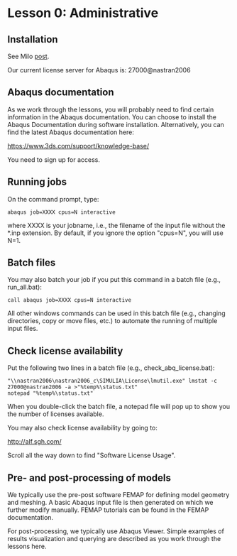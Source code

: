 # Lesson 0: Administrative

## Installation

See Milo [post](https://milo.sgh.com/community/software/blog/2019/02/15/abaqus-2019-is-available-and-some-thoughts-on-software-versions).

Our current license server for Abaqus is: 27000@nastran2006

## Abaqus documentation

As we work through the lessons, you will probably need to find certain information in the Abaqus documentation. You can choose to install the Abaqus Documentation during software installation. Alternatively, you can find the latest Abaqus documentation here:

https://www.3ds.com/support/knowledge-base/

You need to sign up for access.

## Running jobs

On the command prompt, type:

	abaqus job=XXXX cpus=N interactive

where XXXX is your jobname, i.e., the filename of the input file without the *.inp extension. By default, if you ignore the option "cpus=N", you will use N=1.

## Batch files

You may also batch your job if you put this command in a batch file (e.g., run_all.bat):

	call abaqus job=XXXX cpus=N interactive

All other windows commands can be used in this batch file (e.g., changing directories, copy or move files, etc.) to automate the running of multiple input files.

## Check license availability

Put the following two lines in a batch file (e.g., check_abq_license.bat):

	"\\nastran2006\nastran2006_c\SIMULIA\License\lmutil.exe" lmstat -c 27000@nastran2006 -a >"%temp%\status.txt" 
	notepad "%temp%\status.txt"	

When you double-click the batch file, a notepad file will pop up to show you the number of licenses available.

You may also check license availability by going to:

http://alf.sgh.com/

Scroll all the way down to find "Software License Usage".

## Pre- and post-processing of models

We typically use the pre-post software FEMAP for defining model geometry and meshing. A basic Abaqus input file is then generated on which we further modify manually. FEMAP tutorials can be found in the FEMAP documentation.

For post-processing, we typically use Abaqus Viewer. Simple examples of results visualization and querying are described as you work through the lessons here.

